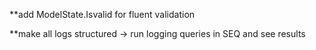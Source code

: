 \*\*add ModelState.Isvalid for fluent validation

\*\*make all logs structured -> run logging queries in SEQ and see results
